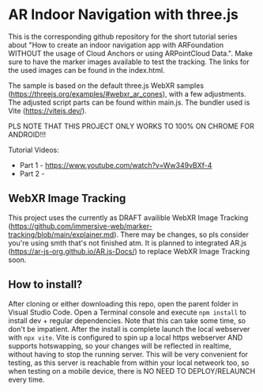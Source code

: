 # AR Indoor Navigation with three.js

This is the corresponding github repository for the short tutorial series about "How to create an indoor navigation app with ARFoundation WITHOUT the usage of Cloud Anchors or using ARPointCloud Data.". Make sure to have the marker images available to test the tracking. The links for the used images can be found in the index.html.

The sample is based on the default three.js WebXR samples (https://threejs.org/examples/#webxr_ar_cones), with a few adjustments. The adjusted script parts can be found within main.js. The bundler used is Vite (https://vitejs.dev/).

PLS NOTE THAT THIS PROJECT ONLY WORKS TO 100% ON CHROME FOR ANDROID!!!

Tutorial Videos:
- Part 1 - https://www.youtube.com/watch?v=Ww349vBXf-4
- Part 2 - 

## WebXR Image Tracking

This project uses the currently as DRAFT availible WebXR Image Tracking (https://github.com/immersive-web/marker-tracking/blob/main/explainer.md). There may be changes, so pls consider you're using smth that's not finished atm. It is planned to integrated AR.js (https://ar-js-org.github.io/AR.js-Docs/) to replace WebXR Image Tracking soon.

## How to install?

After cloning or either downloading this repo, open the parent folder in Visual Studio Code. Open a Terminal console and execute `npm install` to install dev + regular dependencies. Note that this can take some time, so don't be impatient. After the install is complete launch the local webserver with `npx vite`. Vite is configured to spin up a local https webserver AND supports hotswapping, so your changes will be reflected in realtime, without having to stop the running server. This will be very convenient for testing, as this server is reachable from within your local netweork too, so when testing on a mobile device, there is NO NEED TO DEPLOY/RELAUNCH every time.